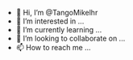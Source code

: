 - 👋 Hi, I’m @TangoMikelhr
- 👀 I’m interested in ...
- 🌱 I’m currently learning ...
- 💞️ I’m looking to collaborate on ...
- 📫 How to reach me ...

<!---
TangoMikelhr/TangoMikelhr is a ✨ special ✨ repository because its `README.md` (this file) appears on your GitHub profile.
You can click the Preview link to take a look at your changes.
--->
